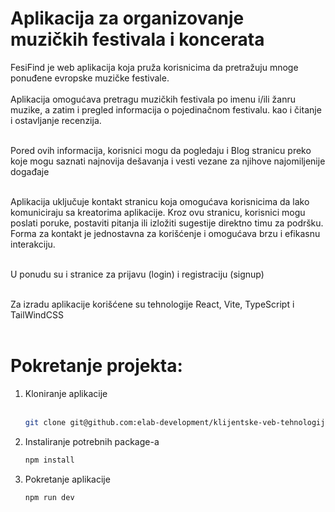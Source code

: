 <h1>Aplikacija za organizovanje muzičkih festivala i koncerata</h1>
FesiFind je web aplikacija koja pruža korisnicima da pretražuju mnoge ponuđene evropske muzičke festivale.<br></br>
Aplikacija omogućava pretragu muzičkih festivala po imenu i/ili žanru muzike, a zatim i pregled informacija o pojedinačnom festivalu. kao i čitanje i ostavljanje recenzija. <br></br>

Pored ovih informacija, korisnici mogu da pogledaju i Blog stranicu preko koje mogu saznati najnovija dešavanja i vesti vezane za njihove najomiljenije događaje<br></br>

Aplikacija uključuje kontakt stranicu koja omogućava korisnicima da lako komuniciraju sa kreatorima aplikacije. Kroz ovu stranicu, korisnici mogu poslati poruke, postaviti pitanja ili izložiti sugestije direktno timu za podršku. Forma za kontakt je jednostavna za korišćenje i omogućava brzu i efikasnu interakciju.<br></br>

U ponudu su i stranice za prijavu (login) i registraciju (signup)<br></br>

Za izradu aplikacije korišćene su tehnologije React, Vite, TypeScript i TailWindCSS<br></br>

<h1>Pokretanje projekta:</h1>

1. Kloniranje aplikacije
<br></br>
   ```bash
   git clone git@github.com:elab-development/klijentske-veb-tehnologije-2024-2022-0273-veb-aplikacija-za-festivale.git
3. Instaliranje potrebnih package-a
   ```bash
   npm install
5. Pokretanje aplikacije
   ```bash
   npm run dev
